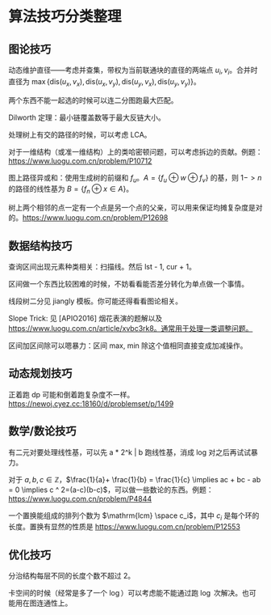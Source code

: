 # 算法技巧分类整理

## 图论技巧

动态维护直径——考虑并查集，带权为当前联通块的直径的两端点 $u_i, v_i$。合并时直径为 $\max \{\mathrm{dis}(u_x, v_x), \mathrm{dis}(u_x, v_y), \mathrm{dis}(u_y, v_x), \mathrm{dis}(u_y, v_y)\}$。

两个东西不能一起选的时候可以连二分图跑最大匹配。

Dilworth 定理：最小链覆盖数等于最大反链大小。

处理树上有交的路径的时候，可以考虑 LCA。

对于一维结构（或准一维结构）上的类哈密顿问题，可以考虑拆边的贡献。例题：https://www.luogu.com.cn/problem/P10712

图上路径异或和：使用生成树的前缀和 $f_u$。$A = \{ f_u \oplus w \oplus f_v \}$ 的基，则 $1 -> n$ 的路径的线性基为 $B = \{ f_n \oplus x \in A \}$。

树上两个相邻的点一定有一个点是另一个点的父亲，可以用来保证均摊复杂度是对的。https://www.luogu.com.cn/problem/P12698

## 数据结构技巧

查询区间出现元素种类相关：扫描线。然后 lst - 1, cur + 1。

区间做一个东西比较困难的时候，不妨看看能否差分转化为单点做一个事情。

线段树二分见 jiangly 模板。你可能还得看看图论相关。

Slope Trick: 见 [APIO2016] 烟花表演的题解以及 https://www.luogu.com.cn/article/xvbc3rk8。通常用于处理一类调整问题。

区间加区间除可以嗯暴力：区间 max, min 除这个值相同直接变成加减操作。

## 动态规划技巧

正着跑 dp 可能和倒着跑复杂度不一样。https://newoj.cyez.cc:18160/d/problemset/p/1499

## 数学/数论技巧

有二元对要处理线性基，可以先 a * 2^k | b 跑线性基，消成 log 对之后再试试暴力。

对于 $a, b, c \in \mathbb{Z}$，$\frac{1}{a}+ \frac{1}{b} = \frac{1}{c} \implies ac + bc - ab = 0 \implies c ^ 2=(a-c)(b-c)$，可以做一些数论的东西。例题：https://www.luogu.com.cn/problem/P4844

一个置换能组成的排列个数为 $\mathrm{lcm} \space c_i$，其中 $c_i$ 是每个环的长度。置换有显然的性质是 https://www.luogu.com.cn/problem/P12553

## 优化技巧

分治结构每层不同的长度个数不超过 $2$。

卡空间的时候（经常是多了一个 $\log$）可以考虑能不能通过跑 $\log$ 次解决。也可能用在图连通性上。